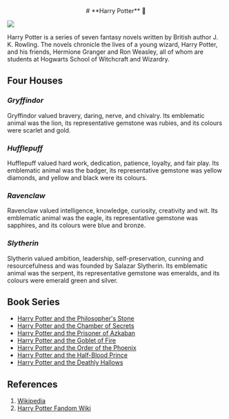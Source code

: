 <div style="text-align: center;">
# **Harry Potter** 🧙
</div>

![](https://m.media-amazon.com/images/M/MV5BNTU1MzgyMDMtMzBlZS00YzczLThmYWEtMjU3YmFlOWEyMjE1XkEyXkFqcGc@._V1_.jpg)

Harry Potter is a series of seven fantasy novels written by British author J. K. Rowling. The novels chronicle the lives of a young wizard, Harry Potter, and his friends, Hermione Granger and Ron Weasley, all of whom are students at Hogwarts School of Witchcraft and Wizardry. 

## Four Houses
### _Gryffindor_
Gryffindor valued bravery, daring, nerve, and chivalry. Its emblematic animal was the lion, its representative gemstone was rubies, and its colours were scarlet and gold.

### _Hufflepuff_
Hufflepuff valued hard work, dedication, patience, loyalty, and fair play. Its emblematic animal was the badger, its representative gemstone was yellow diamonds, and yellow and black were its colours.

### _Ravenclaw_
Ravenclaw valued intelligence, knowledge, curiosity, creativity and wit. Its emblematic animal was the eagle, its representative gemstone was sapphires, and its colours were blue and bronze.

### _Slytherin_
Slytherin valued ambition, leadership, self-preservation, cunning and resourcefulness and was founded by Salazar Slytherin. Its emblematic animal was the serpent, its representative gemstone was emeralds, and its colours were emerald green and silver.

## Book Series
- [Harry Potter and the Philosopher's Stone](https://en.wikipedia.org/wiki/Harry_Potter_and_the_Philosopher%27s_Stone)
- [Harry Potter and the Chamber of Secrets](https://en.wikipedia.org/wiki/Harry_Potter_and_the_Chamber_of_Secrets)
- [Harry Potter and the Prisoner of Azkaban](https://en.wikipedia.org/wiki/Harry_Potter_and_the_Prisoner_of_Azkaban)
- [Harry Potter and the Goblet of Fire](https://en.wikipedia.org/wiki/Harry_Potter_and_the_Goblet_of_Fire)
- [Harry Potter and the Order of the Phoenix](https://en.wikipedia.org/wiki/Harry_Potter_and_the_Order_of_the_Phoenix)
- [Harry Potter and the Half-Blood Prince](https://en.wikipedia.org/wiki/Harry_Potter_and_the_Half-Blood_Prince)
- [Harry Potter and the Deathly Hallows](https://en.wikipedia.org/wiki/Harry_Potter_and_the_Deathly_Hallows)

## References
1. [Wikipedia](https://en.wikipedia.org/wiki/Harry_Potter)
2. [Harry Potter Fandom Wiki](https://harrypotter.fandom.com/wiki/Hogwarts_Houses#The_four_Houses_of_Hogwarts)